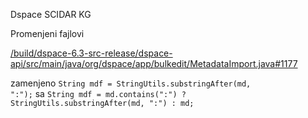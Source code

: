 Dspace SCIDAR KG

Promenjeni fajlovi

<a href="https://github.com/kovmisa/dspace-kg/blob/master/MetadataImport.java">/build/dspace-6.3-src-release/dspace-api/src/main/java/org/dspace/app/bulkedit/MetadataImport.java#1177</a>

zamenjeno 
<code>String mdf = StringUtils.substringAfter(md, ":");</code>
sa
<code>String mdf = md.contains(":") ? StringUtils.substringAfter(md, ":") : md;</code>




